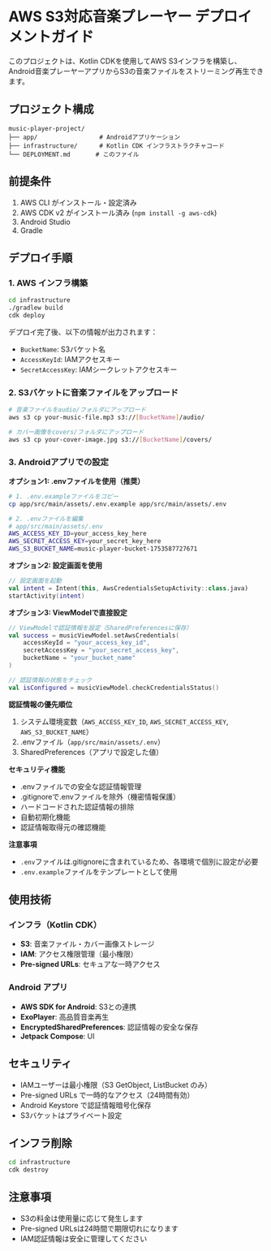 # AWS S3対応音楽プレーヤー デプロイメントガイド

このプロジェクトは、Kotlin CDKを使用してAWS S3インフラを構築し、Android音楽プレーヤーアプリからS3の音楽ファイルをストリーミング再生できます。

## プロジェクト構成

```
music-player-project/
├── app/                 # Androidアプリケーション
├── infrastructure/      # Kotlin CDK インフラストラクチャコード
└── DEPLOYMENT.md       # このファイル
```

## 前提条件

1. AWS CLI がインストール・設定済み
2. AWS CDK v2 がインストール済み (`npm install -g aws-cdk`)
3. Android Studio
4. Gradle

## デプロイ手順

### 1. AWS インフラ構築

```bash
cd infrastructure
./gradlew build
cdk deploy
```

デプロイ完了後、以下の情報が出力されます：
- `BucketName`: S3バケット名
- `AccessKeyId`: IAMアクセスキー
- `SecretAccessKey`: IAMシークレットアクセスキー

### 2. S3バケットに音楽ファイルをアップロード

```bash
# 音楽ファイルをaudio/フォルダにアップロード
aws s3 cp your-music-file.mp3 s3://[BucketName]/audio/

# カバー画像をcovers/フォルダにアップロード
aws s3 cp your-cover-image.jpg s3://[BucketName]/covers/
```

### 3. Androidアプリでの設定

**オプション1: .envファイルを使用（推奨）**
```bash
# 1. .env.exampleファイルをコピー
cp app/src/main/assets/.env.example app/src/main/assets/.env

# 2. .envファイルを編集
# app/src/main/assets/.env
AWS_ACCESS_KEY_ID=your_access_key_here
AWS_SECRET_ACCESS_KEY=your_secret_key_here
AWS_S3_BUCKET_NAME=music-player-bucket-1753587727671
```

**オプション2: 設定画面を使用**
```kotlin
// 設定画面を起動
val intent = Intent(this, AwsCredentialsSetupActivity::class.java)
startActivity(intent)
```

**オプション3: ViewModelで直接設定**
```kotlin
// ViewModelで認証情報を設定（SharedPreferencesに保存）
val success = musicViewModel.setAwsCredentials(
    accessKeyId = "your_access_key_id",
    secretAccessKey = "your_secret_access_key", 
    bucketName = "your_bucket_name"
)

// 認証情報の状態をチェック
val isConfigured = musicViewModel.checkCredentialsStatus()
```

**認証情報の優先順位**
1. システム環境変数（`AWS_ACCESS_KEY_ID`, `AWS_SECRET_ACCESS_KEY`, `AWS_S3_BUCKET_NAME`）
2. .envファイル（`app/src/main/assets/.env`）
3. SharedPreferences（アプリで設定した値）

**セキュリティ機能**
- .envファイルでの安全な認証情報管理
- .gitignoreで.envファイルを除外（機密情報保護）
- ハードコードされた認証情報の排除
- 自動初期化機能
- 認証情報取得元の確認機能

**注意事項**
- `.env`ファイルは.gitignoreに含まれているため、各環境で個別に設定が必要
- `.env.example`ファイルをテンプレートとして使用

## 使用技術

### インフラ（Kotlin CDK）
- **S3**: 音楽ファイル・カバー画像ストレージ
- **IAM**: アクセス権限管理（最小権限）
- **Pre-signed URLs**: セキュアな一時アクセス

### Android アプリ
- **AWS SDK for Android**: S3との連携
- **ExoPlayer**: 高品質音楽再生
- **EncryptedSharedPreferences**: 認証情報の安全な保存
- **Jetpack Compose**: UI

## セキュリティ

- IAMユーザーは最小権限（S3 GetObject, ListBucket のみ）
- Pre-signed URLs で一時的なアクセス（24時間有効）
- Android Keystore で認証情報暗号化保存
- S3バケットはプライベート設定

## インフラ削除

```bash
cd infrastructure
cdk destroy
```

## 注意事項

- S3の料金は使用量に応じて発生します
- Pre-signed URLsは24時間で期限切れになります
- IAM認証情報は安全に管理してください